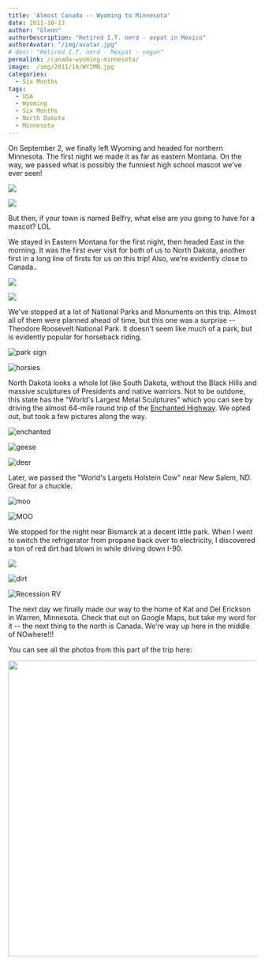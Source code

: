 ```yaml
---
title: 'Almost Canada -- Wyoming to Minnesota'
date: 2011-10-13
author: "Glenn"
authorDescription: "Retired I.T. nerd - expat in Mexico"
authorAvatar: "/img/avatar.jpg"
# desc: "Retired I.T. nerd - Mexpat - vegan"
permalink: /canada-wyoming-minnesota/
image:  /img/2011/10/WY2MN.jpg
categories:
  - Six Months
tags:
  - USA
  - Wyoming
  - Six Months
  - North Dakota
  - Minnesota
---
```

On September 2, we finally left Wyoming and headed for northern Minnesota. The first night we made it as far as eastern Montana. On the way, we passed what is possibly the funniest high school mascot we've ever seen!

![](https://live.staticflickr.com/65535/46964127125_5429d948fe_c.jpg)

![](https://live.staticflickr.com/65535/46964129455_79426723ca_c.jpg)

But then, if your town is named Belfry, what else are you going to have for a mascot? LOL

We stayed in Eastern Montana for the first night, then headed East in the morning. It was the first ever visit for both of us to North Dakota, another first in a long line of firsts for us on this trip! Also, we're evidently close to Canada..

![](https://live.staticflickr.com/65535/47858261242_498542828a_c.jpg)

![](https://live.staticflickr.com/65535/47858234382_39609ca94d_n.jpg)

We've stopped at a lot of National Parks and Monuments on this trip. Almost all of them were planned ahead of time, but this one was a surprise -- Theodore Roosevelt National Park. It doesn't seem like much of a park, but is evidently popular for horseback riding.

![park sign](https://live.staticflickr.com/65535/46995126435_c370033a70_c.jpg)

![horsies](https://live.staticflickr.com/65535/47911100811_df359bb486_c.jpg)

North Dakota looks a whole lot like South Dakota, without the Black Hills and massive sculptures of Presidents and native warriors. Not to be outdone, this state has the "World's Largest Metal Sculptures" which you can see by driving the almost 64-mile round trip of the [Enchanted Highway](https://www.enchantedhighway.net/). We opted out, but took a few pictures along the way.

![enchanted](https://live.staticflickr.com/65535/40943694463_cde768439f_c.jpg)

![geese](https://live.staticflickr.com/65535/47910278311_fafed552fa_c.jpg)

![deer](https://live.staticflickr.com/65535/47120950564_6f38a22e36_c.jpg)

Later, we passed the "World's Largets Holstein Cow" near New Salem, ND. Great for a chuckle.

![moo](https://live.staticflickr.com/65535/47120933624_80cbf49afc_c.jpg)

![MOO](https://live.staticflickr.com/65535/40943671263_f31ef517f1_c.jpg)

We stopped for the night near Bismarck at a decent little park. When I went to switch the refrigerator from propane back over to electricity, I discovered a ton of red dirt had blown in while driving down I-90.

![](https://live.staticflickr.com/65535/47859155612_2f91e8853e_c.jpg)

![dirt](https://live.staticflickr.com/65535/40944548333_6946a5ddf5_c.jpg)

![Recession RV](https://live.staticflickr.com/65535/47859153442_1a414a15a0_c.jpg)

The next day we finally made our way to the home of Kat and Del Erickson in Warren, Minnesota. Check that out on Google Maps, but take my word for it -- the next thing to the north is Canada. We're way up here in the middle of NOwhere!!!

You can see all the photos from this part of the trip here:

<a data-flickr-embed="true" data-header="true" data-footer="true"  href="https://www.flickr.com/photos/vagabondians/albums/72157707229462771" title="North Dakota - 2011"><img alt="" src="https://live.staticflickr.com/65535/47858234382_39609ca94d_c.jpg" width="800" height="600" alt="North Dakota - 2011"></a><script async src="//embedr.flickr.com/assets/client-code.js" charset="utf-8"></script>